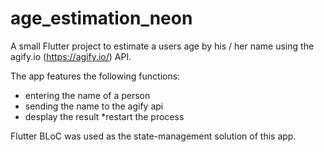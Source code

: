 # age_estimation_neon

A small Flutter project to estimate a users age by his / her name using the agify.io (https://agify.io/) API.

The app features the following functions:

* entering the name of a person
* sending the name to the agify api
* desplay the result
*restart the process

Flutter BLoC was used as the state-management solution of this app.
